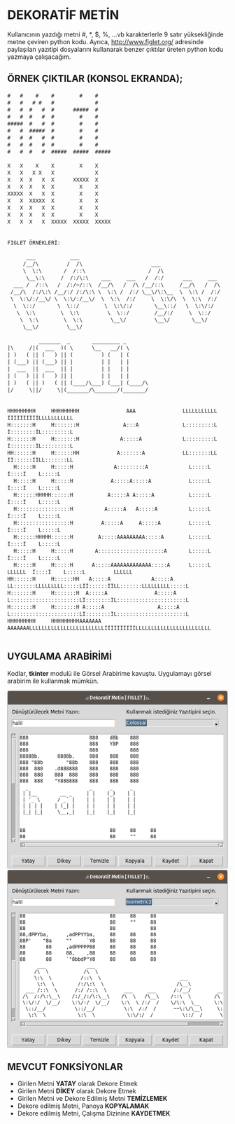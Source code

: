 # DEKORATİF METİN

Kullanıcının yazdığı metni #, *, $, %, ...vb karakterlerle 9 satır yüksekliğinde metne çeviren python kodu.
Ayrıca, http://www.figlet.org/ adresinde paylaşılan yazıtipi dosyalarını kullanarak benzer çıktılar üreten python kodu yazmaya çalışacağım.


## ÖRNEK ÇIKTILAR (KONSOL EKRANDA);

```
#   #    #    #        #    #      
#   #   # #   #             #      
#   #  #   #  #      #####  #      
#   #  #   #  #        #    #      
#####  #   #  #        #    #      
#   #  #####  #        #    #      
#   #  #   #  #        #    #      
#   #  #   #  #        #    #      
#   #  #   #  #####  #####  ##### 

X   X    X    X        X    X      
X   X   X X   X             X      
X   X  X   X  X      XXXXX  X      
X   X  X   X  X        X    X      
XXXXX  X   X  X        X    X      
X   X  XXXXX  X        X    X      
X   X  X   X  X        X    X      
X   X  X   X  X        X    X      
X   X  X   X  XXXXX  XXXXX  XXXXX


FIGLET ÖRNEKLERİ:

      ___           ___                                             
     /__/\         /  /\                      ___                   
     \  \:\       /  /::\                    /  /\                  
      \__\:\     /  /:/\:\    ___     ___   /  /:/      ___     ___ 
  ___ /  /::\   /  /:/~/::\  /__/\   /  /\ /__/::\     /__/\   /  /\
 /__/\  /:/\:\ /__/:/ /:/\:\ \  \:\ /  /:/ \__\/\:\__  \  \:\ /  /:/
 \  \:\/:/__\/ \  \:\/:/__\/  \  \:\  /:/     \  \:\/\  \  \:\  /:/ 
  \  \::/       \  \::/        \  \:\/:/       \__\::/   \  \:\/:/  
   \  \:\        \  \:\         \  \::/        /__/:/     \  \::/   
    \  \:\        \  \:\         \__\/         \__\/       \__\/    
     \__\/         \__\/                                            
     
          _______  _       _________ _       
|\     /|(  ___  )( \      \__   __/( \      
| )   ( || (   ) || (         ) (   | (      
| (___) || (___) || |         | |   | |      
|  ___  ||  ___  || |         | |   | |      
| (   ) || (   ) || |         | |   | |      
| )   ( || )   ( || (____/\___) (___| (____/\
|/     \||/     \|(_______/\_______/(_______/
                                             
                                                                                                                  
HHHHHHHHH     HHHHHHHHH               AAA               LLLLLLLLLLL             IIIIIIIIIILLLLLLLLLLL             
H:::::::H     H:::::::H              A:::A              L:::::::::L             I::::::::IL:::::::::L             
H:::::::H     H:::::::H             A:::::A             L:::::::::L             I::::::::IL:::::::::L             
HH::::::H     H::::::HH            A:::::::A            LL:::::::LL             II::::::IILL:::::::LL             
  H:::::H     H:::::H             A:::::::::A             L:::::L                 I::::I    L:::::L               
  H:::::H     H:::::H            A:::::A:::::A            L:::::L                 I::::I    L:::::L               
  H::::::HHHHH::::::H           A:::::A A:::::A           L:::::L                 I::::I    L:::::L               
  H:::::::::::::::::H          A:::::A   A:::::A          L:::::L                 I::::I    L:::::L               
  H:::::::::::::::::H         A:::::A     A:::::A         L:::::L                 I::::I    L:::::L               
  H::::::HHHHH::::::H        A:::::AAAAAAAAA:::::A        L:::::L                 I::::I    L:::::L               
  H:::::H     H:::::H       A:::::::::::::::::::::A       L:::::L                 I::::I    L:::::L               
  H:::::H     H:::::H      A:::::AAAAAAAAAAAAA:::::A      L:::::L         LLLLLL  I::::I    L:::::L         LLLLLL
HH::::::H     H::::::HH   A:::::A             A:::::A   LL:::::::LLLLLLLLL:::::LII::::::IILL:::::::LLLLLLLLL:::::L
H:::::::H     H:::::::H  A:::::A               A:::::A  L::::::::::::::::::::::LI::::::::IL::::::::::::::::::::::L
H:::::::H     H:::::::H A:::::A                 A:::::A L::::::::::::::::::::::LI::::::::IL::::::::::::::::::::::L
HHHHHHHHH     HHHHHHHHHAAAAAAA                   AAAAAAALLLLLLLLLLLLLLLLLLLLLLLLIIIIIIIIIILLLLLLLLLLLLLLLLLLLLLLLL
                                                                                                                 
```
## UYGULAMA ARABİRİMİ

Kodlar, **tkinter** modulü ile Görsel Arabirime kavuştu.
Uygulamayı görsel arabirim ile kullanmak mümkün.

![Arabirim_1](Arabirim_v3_1.png)
![Arabirim_2](Arabirim_v3_2.png)

## MEVCUT FONKSİYONLAR

* Girilen Metni **YATAY** olarak Dekore Etmek
* Girilen Metni **DİKEY** olarak Dekore Etmek
* Girilen Metni ve Dekore Edilmiş Metni **TEMİZLEMEK**
* Dekore edilmiş Metni, Panoya **KOPYALAMAK**
* Dekore edilmiş Metni, Çalışma Dizinine **KAYDETMEK**